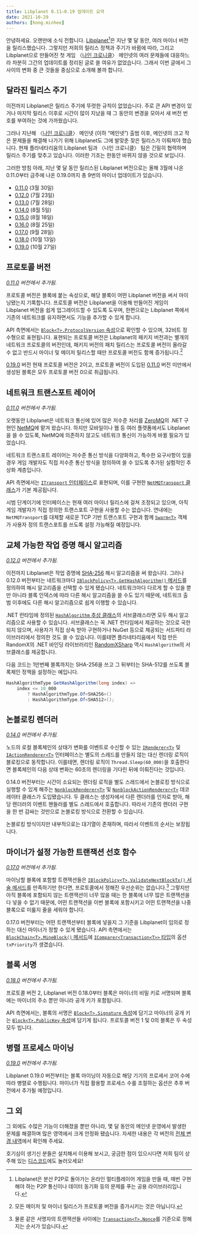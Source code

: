 ```yaml
---
title: Libplanet 0.11–0.19 업데이트 요약
date: 2021-10-29
authors: [hong.minhee]
---
```


안녕하세요.  오랜만에 소식 전합니다.  [Libplanet][][^1]은 지난 몇 달 동안, 여러
마이너 버전을 릴리스했습니다.  그렇지만 저희의 릴리스 정책과 주기가 바뀜에 따라,
그리고 Libplanet으로 만들어진 첫 게임 〈[나인 크로니클]〉 메인넷의 여러 문제들에
대응하느라 차분히 그간의 업데이트를 정리된 글로 쓸 여유가 없었습니다.
그래서 이번 글에서 그 사이의 변화 중 큰 것들을 중심으로 소개해 볼까 합니다.

[^1]: Libplanet은 분산 P2P로 돌아가는 온라인 멀티플레이어 게임을 만들 때,
      매번 구현해야 하는 P2P 통신이나 데이터 동기화 등의 문제를 푸는
      공용 라이브러리입니다.

[Libplanet]: https://libplanet.io/
[나인 크로니클]: https://nine-chronicles.com/


달라진 릴리스 주기
------------------

이전까지 Libplanet은 릴리스 주기에 뚜렷한 규칙이 없었습니다.  주로 큰 API 변경이
있거나 마지막 릴리스 이후로 시간이 많이 지났을 때 그 동안의 변경을 모아서 새
버전 번호를 부여하는 것에 가까웠습니다.

그러나 지난해 〈[나인 크로니클]〉 메인넷 (이하 <q>메인넷</q>) 출범 이후,
메인넷의 크고 작은 문제들을 해결해 나가기 위해 Libplanet도 그에 발맞춘 잦은
릴리스가 이뤄져야 했습니다.  현재 플라네타리움의 Libplanet 팀과 〈나인 크로니클〉
팀은 긴밀히 협력하며 릴리스 주기를 맞추고 있습니다.  이러한 기조는 한동안 바뀌지
않을 것으로 보입니다.

그러한 방침 아래, 지난 몇 달 동안 릴리스된 Libplanet 버전으로는 올해 3월에 나온
0.11.0부터 금주에 나온 0.19.0까지 총 9번의 마이너 업데이트가 있습니다.

- [0.11.0] (3월 30일)
- [0.12.0] (7월 23일)
- [0.13.0] (7월 28일)
- [0.14.0] (8월 5일)
- [0.15.0] (8월 18일)
- [0.16.0] (8월 25일)
- [0.17.0] (9월 28일)
- [0.18.0] (10월 13일)
- [0.19.0] (10월 27일)

[0.11.0]: https://github.com/planetarium/libplanet/releases/tag/0.11.0
[0.12.0]: https://github.com/planetarium/libplanet/releases/tag/0.12.0
[0.13.0]: https://github.com/planetarium/libplanet/releases/tag/0.13.0
[0.14.0]: https://github.com/planetarium/libplanet/releases/tag/0.14.0
[0.15.0]: https://github.com/planetarium/libplanet/releases/tag/0.15.0
[0.16.0]: https://github.com/planetarium/libplanet/releases/tag/0.16.0
[0.17.0]: https://github.com/planetarium/libplanet/releases/tag/0.17.0
[0.18.0]: https://github.com/planetarium/libplanet/releases/tag/0.18.0
[0.19.0]: https://github.com/planetarium/libplanet/releases/tag/0.19.0


프로토콜 버전
-------------

*[0.11.0] 버전에서 추가됨.*

프로토콜 버전은 블록에 붙는 속성으로, 해당 블록이 어떤 Libplanet 버전을 써서
마이닝됐는지 기록합니다.  프로토콜 버전은 Libplanet을 이용해 만들어진 게임이
Libplanet 버전을 쉽게 업그레이드할 수 있도록 도우며, 한편으로는 Libplanet 쪽에서
기존의 네트워크를 유지하면서도 기능을 추가할 수 있게 합니다.

API 측면에서는 [`Block<T>.ProtocolVersion` 속성][Block<T>.ProtocolVersion]으로
확인할 수 있으며, 32비트 정수형으로 표현됩니다.  표현되는 프로토콜 버전은
Libplanet의 패키지 버전과는 별개의 네트워크 프로토콜의 버전인데, 패키지 버전의
패치 릴리스는 프로토콜 버전이 올라갈 수 없고 반드시 마이너 및 메이저 릴리스할
때만 프로토콜 버전도 함께 증가됩니다.[^2]

[0.19.0] 버전 현재 프로토콜 버전은 2이고, 프로토콜 버전이 도입된 [0.11.0] 버전
미만에서 생성된 블록은 모두 프로토콜 버전 0으로 취급됩니다.

[^2]: 모든 메이저 및 마이너 릴리스가 프로토콜 버전을 증가시키는 것은 아닙니다.

[Block<T>.ProtocolVersion]: https://docs.libplanet.io/0.19.0/api/Libplanet.Blocks.Block-1.html#Libplanet_Blocks_Block_1_ProtocolVersion


네트워크 트랜스포트 레이어
--------------------------

*[0.11.0] 버전에서 추가됨.*

오랫동안 Libplanet은 네트워크 통신에 있어 많은 저수준 처리를 [ZeroMQ]의
.NET 구현인 [NetMQ]에 맡겨 왔습니다.  하지만 모바일이나 웹 등 여러 플랫폼에서도
Libplanet을 쓸 수 있도록, NetMQ에 의존하지 않고도 네트워크 통신이 가능하게
바뀔 필요가 있었습니다.

네트워크 트랜스포트 레이어는 저수준 통신 방식을 다양화하고, 특수한 요구사항이
있을 경우 게임 개발자도 직접 저수준 통신 방식을 정의하여 쓸 수 있도록 추가된
실험적인 추상화 계층입니다.

API 측면에서는 [`ITransport` 인터페이스][ITransport]로 표현되며, 이를 구현한
[`NetMQTransport` 클래스][NetMQTransport]가 기본 제공됩니다.

시범 단계이기에 인터페이스는 현재 여러 마이너 릴리스에 걸쳐 조정되고 있으며,
아직 게임 개발자가 직접 정의한 트랜스포트 구현을 사용할 수는 없습니다.
연내에는 `NetMQTransport`를 대체할 새로운 TCP 기반 트랜스포트 구현과 함께
[`Swarm<T>`][Swarm<T>] 객체가 사용자 정의 트랜스포트를 쓰도록 설정 가능해질
예정입니다.

[ZeroMQ]: https://zeromq.org/
[NetMQ]: https://github.com/zeromq/netmq
[ITransport]: https://docs.libplanet.io/0.19.0/api/Libplanet.Net.Transports.ITransport.html
[NetMQTransport]: https://docs.libplanet.io/0.19.0/api/Libplanet.Net.Transports.NetMQTransport.html
[Swarm<T>]: https://docs.libplanet.io/0.19.0/api/Libplanet.Net.Swarm-1.html


교체 가능한 작업 증명 해시 알고리즘
-----------------------------------

*[0.12.0] 버전에서 추가됨.*

이전까지 Libplanet은 작업 증명에 [SHA-256] 해시 알고리즘을 써 왔습니다.
그러나 0.12.0 버전부터는 네트워크마다 [`IBlockPolicy<T>.GetHashAlgorithm()`
메서드][IBlockPolicy<T>.GetHashAlgorithm]를 정의하여 해시 알고리즘을 선택할
수 있게 됐습니다.  네트워크마다 다르게 할 수 있을 뿐만 아니라 블록 인덱스에
따라 다른 해시 알고리즘을 쓸 수도 있기 때문에, 네트워크 출범 이후에도 다른 해시
알고리즘으로 쉽게 이행할 수 있습니다.

.NET 런타임에 정의된 [`HashAlgorithm` 추상 클래스][HashAlgorithm]의
서브클래스라면 모두 해시 알고리즘으로 사용할 수 있습니다.  서브클래스는 꼭
.NET 런타임에서 제공하는 것으로 국한되지 않으며, 사용자가 직접 상속 받아
구현하거나 NuGet 등으로 제공되는 서드파티 라이브러리에서 정의한 것도
쓸 수 있습니다.  이를테면 플라네타리움에서 직접 만든 RandomX의 .NET 바인딩
라이브러리인 [RandomXSharp] 역시 `HashAlgorithm`의 서브클래스를 제공합니다.

다음 코드는 1만번째 블록까지는 SHA-256을 쓰고 그 뒤부터는 SHA-512를 쓰도록
블록체인 정책을 설정하는 예입니다.

~~~~ csharp
HashAlgorithmType GetHashAlgorithm(long index) =>
    index <= 10_000
        ? HashAlgorithmType.Of<SHA256>()
        : HashAlgorithmType.Of<SHA512>();
~~~~

[SHA-256]: https://ko.wikipedia.org/wiki/SHA-2
[IBlockPolicy<T>.GetHashAlgorithm]: https://docs.libplanet.io/0.19.0/api/Libplanet.Blockchain.Policies.IBlockPolicy-1.html#Libplanet_Blockchain_Policies_IBlockPolicy_1_GetHashAlgorithm_System_Int64_
[HashAlgorithm]: https://docs.microsoft.com/en-us/dotnet/api/system.security.cryptography.hashalgorithm
[RandomXSharp]: https://github.com/planetarium/RandomXSharp


논블로킹 렌더러
---------------

*[0.14.0] 버전에서 추가됨.*

노드의 로컬 블록체인의 상태가 변화를 이벤트로 수신할 수 있는
[`IRenderer<T>`][IRenderer<T>] 및 [`IActionRenderer<T>`][IActionRenderer<T>]
인터페이스는 별도의 스레드를 만들지 않는 대신 렌더링 로직이 블로킹으로
동작합니다.  이를테면, 렌더링 로직이 `Thread.Sleep(60_000)`을 호출한다면
블록체인의 다음 상태 변화는 60초의 렌더링을 기다린 뒤에 이뤄진다는 것입니다.

0.14.0 버전부터는 시간이 소요되는 렌더링 로직을 별도 스레드에서 논블로킹
방식으로 실행할 수 있게 해주는 [`NonblockRenderer<T>`][NonblockRenderer<T>] 및
[`NonblockActionRenderer<T>`][NonblockActionRenderer<T>] 데코레이터 클래스가
도입됐습니다.  두 클래스는 생성자에서 다른 렌더러를 인자로 받아, 해당 렌더러의
이벤트 핸들러를 별도 스레드에서 호출합니다.  따라서 기존의 렌더러 구현을 한 번
감싸는 것만으로 논블로킹 방식으로 전환할 수 있습니다.

논블로킹 방식이지만 내부적으로는 대기열이 존재하며, 따라서 이벤트의 순서는
보장됩니다.

[IRenderer<T>]: https://docs.libplanet.io/0.19.0/api/Libplanet.Blockchain.Renderers.IRenderer-1.html
[IActionRenderer<T>]: https://docs.libplanet.io/0.19.0/api/Libplanet.Blockchain.Renderers.IActionRenderer-1.html
[NonblockRenderer<T>]: https://docs.libplanet.io/0.19.0/api/Libplanet.Blockchain.Renderers.NonblockRenderer-1.html
[NonblockActionRenderer<T>]: https://docs.libplanet.io/0.19.0/api/Libplanet.Blockchain.Renderers.NonblockActionRenderer-1.html


마이너가 설정 가능한 트랜잭션 선호 함수
---------------------------------------

*[0.17.0] 버전에서 추가됨.*

마이닝할 블록에 포함할 트랜잭션들은 [`IBlockPolicy<T>.ValidateNextBlockTx()`
서술 메서드][IBlockPolicy<T>.ValidateNextBlockTx]를 만족하기만 한다면,
프로토콜에서 정해진 우선순위는 없습니다.[^3]  그렇지만 아직 블록에 포함되지 않는
트랜잭션이 너무 많을 때는 한 블록에 너무 많은 트랜잭션을 다 넣을 수 없기 때문에,
어떤 트랜잭션을 이번 블록에 포함시키고 어떤 트랜잭션을 나중 블록으로 미룰지 줄을
세워야 합니다.

0.17.0 버전부터는 어떤 트랜잭션부터 블록에 넣을지 그 기준을 Libplanet이 임의로
정하는 대신 마이너가 정할 수 있게 됐습니다.  API 측면에서는
[`BlockChain<T>.MineBlock()` 메서드][BlockChain<T>.MineBlock]에
[`IComparer<Transaction<T>>` 타입][IComparer<T>]의 옵션 `txPriority`가
생겼습니다.


[^3]: 물론 같은 서명자의 트랜잭션들 사이에는
      [`Transaction<T>.Nonce`][Transaction<T>.Nonce]를 기준으로 정해지는 순서가
      있습니다.

[IBlockPolicy<T>.ValidateNextBlockTx]: https://docs.libplanet.io/0.19.0/api/Libplanet.Blockchain.Policies.IBlockPolicy-1.html#Libplanet_Blockchain_Policies_IBlockPolicy_1_ValidateNextBlockTx_Libplanet_Blockchain_BlockChain__0__Libplanet_Tx_Transaction__0__
[Transaction<T>.Nonce]: https://docs.libplanet.io/0.19.0/api/Libplanet.Tx.Transaction-1.html#Libplanet_Tx_Transaction_1_Nonce
[BlockChain<T>.MineBlock]: https://docs.libplanet.io/0.19.0/api/Libplanet.Blockchain.BlockChain-1.html#Libplanet_Blockchain_BlockChain_1_MineBlock_Libplanet_Crypto_PrivateKey_DateTimeOffset_System_Boolean_System_Int32_System_Int32_IComparer_Libplanet_Tx_Transaction__0___CancellationToken_
[IComparer<T>]: https://docs.microsoft.com/en-us/dotnet/api/system.collections.generic.icomparer-1


블록 서명
---------

*[0.18.0] 버전에서 추가됨.*

프로토콜 버전 2, Libplanet 버전 0.18.0부터 블록은 마이너의 비밀 키로 서명되며
블록에는 마이너의 주소 뿐만 아니라 공개 키가 포함됩니다.

API 측면에서는, 블록의 서명은 [`Block<T>.Signature` 속성][Block<T>.Signature]에
담기고 마이너의 공개 키는 [`Block<T>.PublicKey` 속성][Block<T>.PublicKey]에
담기게 됩니다.  프로토콜 버전 1 및 0의 블록은 두 속성 모두 빕니다.

[Block<T>.Signature]: https://docs.libplanet.io/0.19.0/api/Libplanet.Blocks.Block-1.html#Libplanet_Blocks_Block_1_Signature
[Block<T>.PublicKey]: https://docs.libplanet.io/0.19.0/api/Libplanet.Blocks.Block-1.html#Libplanet_Blocks_Block_1_PublicKey


병렬 프로세스 마이닝
--------------------

*[0.19.0] 버전에서 추가됨.*

Libplanet 0.19.0 버전부터는 블록 마이닝이 자동으로 해당 기기의 프로세서 코어
수에 따라 병렬로 수행됩니다.  마이너가 직접 활용할 프로세스 수를 조절하는
옵션은 추후 버전에서 추가될 예정입니다.


그 외
-----

그 외에도 수많은 기능이 더해졌을 뿐만 아니라, 몇 달 동안의 메인넷 운영에서
발생한 문제를 해결하며 많은 영역에서 크게 안정화 됐습니다.  자세한 내용은
각 버전의 [전체 변경 내역]에서 확인해 주세요.

호기심이 생기신 분들은 설치해서 이용해 보시고, 궁금한 점이 있으시다면 저희 팀이
상주해 있는 [디스코드]에도 놀러오세요!

[전체 변경 내역]: https://github.com/planetarium/libplanet/blob/0.19.0/CHANGES.md
[디스코드]: https://discord.gg/planetarium
